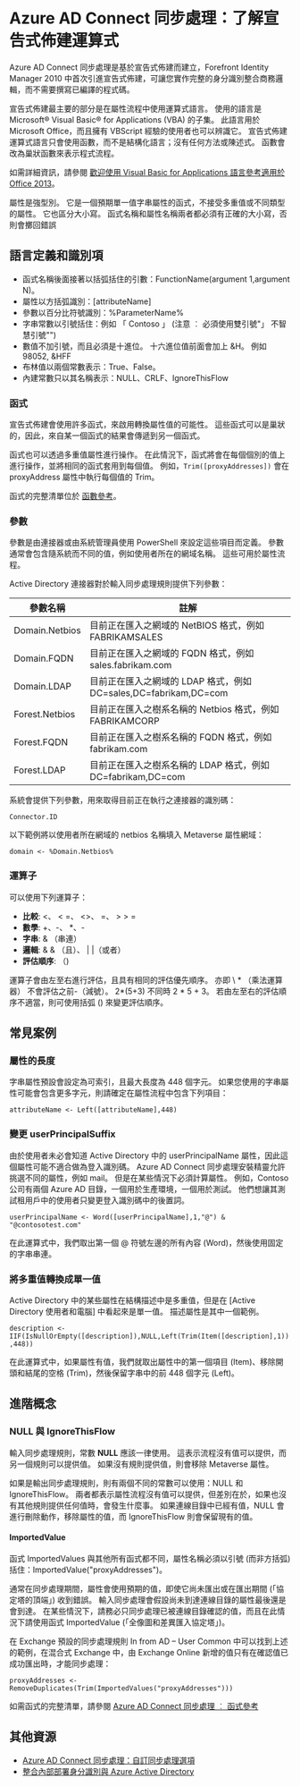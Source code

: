 <properties
    pageTitle="Azure AD Connect 同步處理：了解宣告式佈建運算式 | Microsoft Azure"
    description="說明宣告式佈建運算式。"
    services="active-directory"
    documentationCenter=""
    authors="markusvi"
    manager="stevenpo"
    editor=""/>

<tags
    ms.service="active-directory"
    ms.workload="identity"
    ms.tgt_pltfrm="na"
    ms.devlang="na"
    ms.topic="article"
    ms.date="11/10/2015"
    ms.author="markusvi;andkjell"/>


# Azure AD Connect 同步處理：了解宣告式佈建運算式

Azure AD Connect 同步處理是基於宣告式佈建而建立，Forefront Identity Manager 2010 中首次引進宣告式佈建，可讓您實作完整的身分識別整合商務邏輯，而不需要撰寫已編譯的程式碼。

宣告式佈建最主要的部分是在屬性流程中使用運算式語言。 使用的語言是 Microsoft® Visual Basic® for Applications (VBA) 的子集。 此語言用於 Microsoft Office，而且擁有 VBScript 經驗的使用者也可以辨識它。 宣告式佈建運算式語言只會使用函數，而不是結構化語言；沒有任何方法或陳述式。 函數會改為巢狀函數來表示程式流程。

如需詳細資訊，請參閱 [歡迎使用 Visual Basic for Applications 語言參考適用於 Office 2013](https://msdn.microsoft.com/library/gg264383.aspx)。

屬性是強型別。 它是一個預期單一值字串屬性的函式，不接受多重值或不同類型的屬性。 它也區分大小寫。 函式名稱和屬性名稱兩者都必須有正確的大小寫，否則會擲回錯誤

## 語言定義和識別項

- 函式名稱後面接著以括弧括住的引數：FunctionName(argument 1,argument N)。
- 屬性以方括弧識別：[attributeName]
- 參數以百分比符號識別：%ParameterName%
- 字串常數以引號括住：例如 「 Contoso 」 (注意 ︰ 必須使用雙引號"」 不智慧引號"")
- 數值不加引號，而且必須是十進位。 十六進位值前面會加上 &H。 例如 98052, &HFF
- 布林值以兩個常數表示：True、False。
- 內建常數只以其名稱表示：NULL、CRLF、IgnoreThisFlow

### 函式
宣告式佈建會使用許多函式，來啟用轉換屬性值的可能性。 這些函式可以是巢狀的，因此，來自某一個函式的結果會傳遞到另一個函式。

函式也可以透過多重值屬性進行操作。 在此情況下，函式將會在每個個別的值上進行操作，並將相同的函式套用到每個值。 例如，`Trim([proxyAddresses])` 會在 proxyAddress 屬性中執行每個值的 Trim。

函式的完整清單位於 [函數參考](active-directory-aadconnectsync-functions-reference.md)。

### 參數

參數是由連接器或由系統管理員使用 PowerShell 來設定這些項目而定義。 參數通常會包含隨系統而不同的值，例如使用者所在的網域名稱。 這些可用於屬性流程。

Active Directory 連接器對於輸入同步處理規則提供下列參數：

| 參數名稱 | 註解 |
| --- | --- |
| Domain.Netbios | 目前正在匯入之網域的 NetBIOS 格式，例如 FABRIKAMSALES |
| Domain.FQDN | 目前正在匯入之網域的 FQDN 格式，例如 sales.fabrikam.com |
| Domain.LDAP | 目前正在匯入之網域的 LDAP 格式，例如 DC=sales,DC=fabrikam,DC=com |
| Forest.Netbios | 目前正在匯入之樹系名稱的 Netbios 格式，例如 FABRIKAMCORP |
| Forest.FQDN | 目前正在匯入之樹系名稱的 FQDN 格式，例如  fabrikam.com |
| Forest.LDAP | 目前正在匯入之樹系名稱的 LDAP 格式，例如  DC=fabrikam,DC=com |

系統會提供下列參數，用來取得目前正在執行之連接器的識別碼：

`Connector.ID`

以下範例將以使用者所在網域的 netbios 名稱填入 Metaverse 屬性網域：

`domain <- %Domain.Netbios%`

### 運算子

可以使用下列運算子：

- **比較**: <、 < =、 <>、 =、 > > =
- **數學**: +、-、 *、-
- **字串**: & （串連）
- **邏輯**: & & （且）、 | |（或者）
- **評估順序**: （)

運算子會由左至右進行評估，且具有相同的評估優先順序。 亦即 \ * （乘法運算器） 不會評估之前-（減號）。 2\*(5+3) 不同時 2 * 5 + 3。 若由左至右的評估順序不適當，則可使用括弧 () 來變更評估順序。

## 常見案例

### 屬性的長度

字串屬性預設會設定為可索引，且最大長度為 448 個字元。 如果您使用的字串屬性可能會包含更多字元，則請確定在屬性流程中包含下列項目：

`attributeName <- Left([attributeName],448)`

### 變更 userPrincipalSuffix

由於使用者未必會知道 Active Directory 中的 userPrincipalName 屬性，因此這個屬性可能不適合做為登入識別碼。 Azure AD Connect 同步處理安裝精靈允許挑選不同的屬性，例如 mail。 但是在某些情況下必須計算屬性。 例如，Contoso 公司有兩個 Azure AD 目錄，一個用於生產環境，一個用於測試。 他們想讓其測試租用戶中的使用者只變更登入識別碼中的後置詞。

`userPrincipalName <- Word([userPrincipalName],1,"@") & "@contosotest.com"`

在此運算式中，我們取出第一個 @ 符號左邊的所有內容 (Word)，然後使用固定的字串串連。

### 將多重值轉換成單一值

Active Directory 中的某些屬性在結構描述中是多重值，但是在 [Active Directory 使用者和電腦] 中看起來是單一值。 描述屬性是其中一個範例。

`description <- IIF(IsNullOrEmpty([description]),NULL,Left(Trim(Item([description],1)),448))`

在此運算式中，如果屬性有值，我們就取出屬性中的第一個項目 (Item)、移除開頭和結尾的空格 (Trim)，然後保留字串中的前 448 個字元 (Left)。

## 進階概念

### NULL 與 IgnoreThisFlow

輸入同步處理規則，常數 **NULL** 應該一律使用。 這表示流程沒有值可以提供，而另一個規則可以提供值。 如果沒有規則提供值，則會移除 Metaverse 屬性。

如果是輸出同步處理規則，則有兩個不同的常數可以使用：NULL 和 IgnoreThisFlow。 兩者都表示屬性流程沒有值可以提供，但差別在於，如果也沒有其他規則提供任何值時，會發生什麼事。 如果連線目錄中已經有值，NULL 會進行刪除動作，移除屬性的值，而 IgnoreThisFlow 則會保留現有的值。

#### ImportedValue

函式 ImportedValues 與其他所有函式都不同，屬性名稱必須以引號 (而非方括弧) 括住：ImportedValue("proxyAddresses")。

通常在同步處理期間，屬性會使用預期的值，即使它尚未匯出或在匯出期間 (「協定塔的頂端」) 收到錯誤。 輸入同步處理會假設尚未到達連線目錄的屬性最後還是會到達。 在某些情況下，請務必只同步處理已被連線目錄確認的值，而且在此情況下請使用函式 ImportedValue (「全像圖和差異匯入協定塔」)。

在 Exchange 預設的同步處理規則 In from AD – User Common 中可以找到上述的範例，在混合式 Exchange 中，由 Exchange Online 新增的值只有在確認值已成功匯出時，才能同步處理：

`proxyAddresses <- RemoveDuplicates(Trim(ImportedValues("proxyAddresses")))`

如需函式的完整清單，請參閱 [Azure AD Connect 同步處理 ︰ 函式參考](active-directory-aadconnectsync-functions-reference.md)


## 其他資源

* [Azure AD Connect 同步處理：自訂同步處理選項](active-directory-aadconnectsync-whatis.md)
* [整合內部部署身分識別與 Azure Active Directory](active-directory-aadconnect.md)

<!--Image references-->


